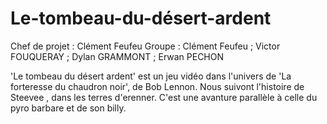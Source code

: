 # Le-tombeau-du-désert-ardent

Chef de projet : Clément Feufeu
Groupe : Clément Feufeu ; Victor FOUQUERAY ; Dylan GRAMMONT ; Erwan PECHON

'Le tombeau du désert ardent' est un jeu vidéo dans l'univers de 'La forteresse du chaudron noir', de Bob Lennon.
Nous suivont l'histoire de Steevee , dans les terres d'erenner. C'est une avanture parallèle à celle du pyro barbare et de son billy.

